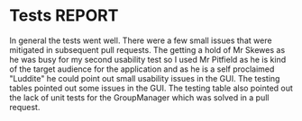 # Tests REPORT

In general the tests went well. There were a few small issues that were mitigated in subsequent pull requests.
The getting a hold of Mr Skewes as he was busy for my second usability test so I used Mr Pitfield as he is kind of the target 
audience for the application and as he is a self proclaimed "Luddite" he could point out small usability issues
in the GUI. The testing tables pointed out some issues in the GUI. The testing table also pointed out the lack
of unit tests for the GroupManager which was solved in a pull request. 
